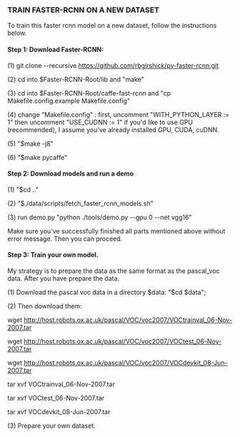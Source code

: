 ### TRAIN FASTER-RCNN ON A NEW DATASET

To train this faster rcnn model on a new dataset, follow the instructions below. 

#### Step 1: Download Faster-RCNN:

(1) git clone --recursive https://github.com/rbgirshick/py-faster-rcnn.git

(2) cd into $Faster-RCNN-Root/lib and "make"

(3) cd into $Faster-RCNN-Root/caffe-fast-rcnn and "cp Makefile.config.example Makefile.config"

(4) change "Makefile.config" : first, uncomment "WITH_PYTHON_LAYER := 1" then uncomment "USE_CUDNN := 1" if you'd like to use GPU (recommended), I assume you've already installed GPU, CUDA, cuDNN. 

(5) "$make -j8"

(6) "$make pycaffe"


#### Step 2: Download models and run a demo

(1) "$cd .."

(2) "$./data/scripts/fetch_faster_rcnn_models.sh"

(3) run demo.py "python ./tools/demo.py --gpu 0 --net vgg16"

Make sure you've successfully finished all parts mentioned above without error message. Then you can proceed.

#### Step 3: Train your own model. 

My strategy is to prepare the data as the same format as the pascal_voc data. After you have prepare the data. 

(1) Download the pascal voc data in a directory $data: "$cd $data";

(2) Then download them: 

wget http://host.robots.ox.ac.uk/pascal/VOC/voc2007/VOCtrainval_06-Nov-2007.tar

wget http://host.robots.ox.ac.uk/pascal/VOC/voc2007/VOCtest_06-Nov-2007.tar

wget http://host.robots.ox.ac.uk/pascal/VOC/voc2007/VOCdevkit_08-Jun-2007.tar

tar xvf VOCtrainval_06-Nov-2007.tar

tar xvf VOCtest_06-Nov-2007.tar

tar xvf VOCdevkit_08-Jun-2007.tar

(3) Prepare your own dataset. 


